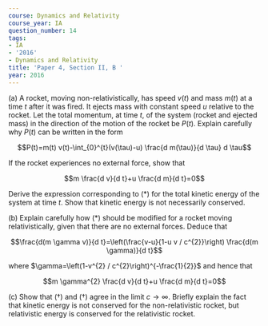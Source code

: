 ```yaml
---
course: Dynamics and Relativity
course_year: IA
question_number: 14
tags:
- IA
- '2016'
- Dynamics and Relativity
title: 'Paper 4, Section II, B '
year: 2016
---
```




(a) A rocket, moving non-relativistically, has speed $v(t)$ and mass $m(t)$ at a time $t$ after it was fired. It ejects mass with constant speed $u$ relative to the rocket. Let the total momentum, at time $t$, of the system (rocket and ejected mass) in the direction of the motion of the rocket be $P(t)$. Explain carefully why $P(t)$ can be written in the form

$$P(t)=m(t) v(t)-\int_{0}^{t}(v(\tau)-u) \frac{d m(\tau)}{d \tau} d \tau$$

If the rocket experiences no external force, show that

$$m \frac{d v}{d t}+u \frac{d m}{d t}=0$$

Derive the expression corresponding to $(*)$ for the total kinetic energy of the system at time $t$. Show that kinetic energy is not necessarily conserved.

(b) Explain carefully how $(*)$ should be modified for a rocket moving relativistically, given that there are no external forces. Deduce that

$$\frac{d(m \gamma v)}{d t}=\left(\frac{v-u}{1-u v / c^{2}}\right) \frac{d(m \gamma)}{d t}$$

where $\gamma=\left(1-v^{2} / c^{2}\right)^{-\frac{1}{2}}$ and hence that

$$m \gamma^{2} \frac{d v}{d t}+u \frac{d m}{d t}=0$$

(c) Show that $(\dagger)$ and $(\dagger)$ agree in the limit $c \rightarrow \infty$. Briefly explain the fact that kinetic energy is not conserved for the non-relativistic rocket, but relativistic energy is conserved for the relativistic rocket.